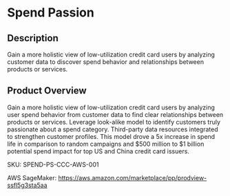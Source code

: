 # Spend Passion

## Description
Gain a more holistic view of low-utilization credit card users by analyzing customer data to discover spend behavior and relationships between products or services. 

## Product Overview
Gain a more holistic view of low-utilization credit card users by analyzing user spend behavior from customer data to find clear relationships between products or services. Leverage look-alike model to identify customers truly passionate about a spend category. Third-party data resources integrated to strengthen customer profiles. This model drove a 5x increase in spend life in comparison to random campaigns and $500 million to $1 billion potential spend impact for top US and China credit card issuers. 

SKU: SPEND-PS-CCC-AWS-001

AWS SageMaker: https://aws.amazon.com/marketplace/pp/prodview-ssfl5g3sta5aa
